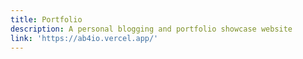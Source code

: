 ```yaml
---
title: Portfolio
description: A personal blogging and portfolio showcase website
link: 'https://ab4io.vercel.app/'
---
```


